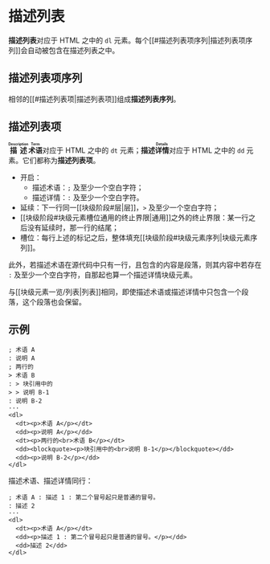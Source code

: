# 描述列表

**描述列表**对应于 HTML 之中的 `dl` 元素。每个[[#描述列表项序列|描述列表项序列]]会自动被<wbr />
包含在描述列表之中。

## 描述列表项序列

相邻的[[#描述列表项|描述列表项]]组成**描述列表序列**。

## 描述列表项

**<ruby>描述<rt>Description</rt></ruby><ruby>术语<rt>Term</rt></ruby>**<wbr />
对应于 HTML 之中的 `dt` 元素；**描述<ruby>详情<rt>Details</rt></ruby>**<wbr />
对应于 HTML 之中的 `dd` 元素。它们都称为**描述列表项**。

- 开启：
  - 描述术语：`;` 及至少一个空白字符；
  - 描述详情：`:` 及至少一个空白字符。
- 延续：下一行同一[[块级阶段#层|层]]，`>` 及至少一个空白字符；
- [[块级阶段#块级元素槽位通用的终止界限|通用]]之外的终止界限：某一行之后没有延续<wbr />
  时，那一行的结尾；
- 槽位：每行上述的标记之后，整体填充[[块级阶段#块级元素序列|块级元素序列]]。

此外，若描述术语在源代码中只有一行，且包含的内容是段落，则其内容中若存在 <wbr />
`:` 及至少一个空白字符，自那起也算一个描述详情块级元素。

与[[块级元素一览/列表|列表]]相同，即使描述术语或描述详情中只包含一个段落，这个段落也会保留。

## 示例

```example
; 术语 A
: 说明 A
; 两行的
> 术语 B
: > 块引用中的
> > 说明 B-1
: 说明 B-2
···
<dl>
  <dt><p>术语 A</p></dt>
  <dd><p>说明 A</p></dd>
  <dt><p>两行的<br>术语 B</p></dt>
  <dd><blockquote><p>块引用中的<br>说明 B-1</p></blockquote></dd>
  <dd><p>说明 B-2</p></dd>
</dl>
```

描述术语、描述详情同行：

```example
; 术语 A : 描述 1 : 第二个冒号起只是普通的冒号。
: 描述 2
···
<dl>
  <dt><p>术语 A</p></dt>
  <dd><p>描述 1 : 第二个冒号起只是普通的冒号。</p></dd>
  <dd>描述 2</dd>
</dl>
```
